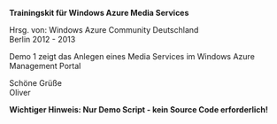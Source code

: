 <b>Trainingskit für Windows Azure Media Services</b>

Hrsg. von: Windows Azure Community Deutschland<br>
Berlin 2012 - 2013

Demo 1 zeigt das Anlegen eines Media Services im Windows Azure Management Portal

Schöne Grüße<br>
Oliver

<b>Wichtiger Hinweis: Nur Demo Script - kein Source Code erforderlich!</b>
